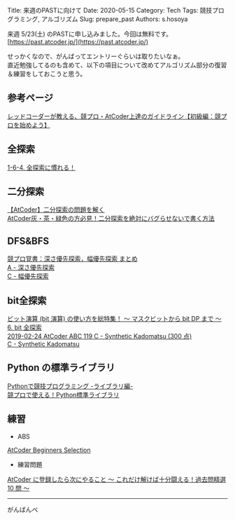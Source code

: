 Title: 来週のPASTに向けて
Date: 2020-05-15
Category: Tech
Tags: 競技プログラミング, アルゴリズム
Slug: prepare_past
Authors: s.hosoya

来週 5/23(土) のPASTに申し込みました。今回は無料です。  
[https://past.atcoder.jp/](https://past.atcoder.jp/)  

せっかくなので、がんばってエントリーぐらいは取りたいなぁ。  
直近勉強してるのも含めて、以下の項目について改めてアルゴリズム部分の復習＆練習をしておこうと思う。  

## 参考ページ

[レッドコーダーが教える、競プロ・AtCoder上達のガイドライン【初級編：競プロを始めよう】](https://qiita.com/e869120/items/f1c6f98364d1443148b3)  


## 全探索

[1-6-4. 全探索に慣れる！](https://qiita.com/e869120/items/f1c6f98364d1443148b3#1-6-4-%E5%85%A8%E6%8E%A2%E7%B4%A2%E3%81%AB%E6%85%A3%E3%82%8C%E3%82%8B)  


## 二分探索

[【AtCoder】二分探索の問題を解く](https://qiita.com/gh_takumi/items/a0b2f38e7ea53e73c1d5)  
[AtCoder灰・茶・緑色の方必見！二分探索を絶対にバグらせないで書く方法](https://www.forcia.com/blog/001434.html)  


## DFS&BFS

[競プロ覚書：深さ優先探索，幅優先探索 まとめ](https://pyteyon.hatenablog.com/entry/2019/03/01/211133)  
[A - 深さ優先探索](https://atcoder.jp/contests/atc001/tasks/dfs_a?lang=ja)  
[C - 幅優先探索](https://atcoder.jp/contests/abc007/tasks/abc007_3)  


## bit全探索

[ビット演算 (bit 演算) の使い方を総特集！ 〜 マスクビットから bit DP まで 〜](https://qiita.com/drken/items/7c6ff2aa4d8fce1c9361)  
[6. bit 全探索](https://qiita.com/drken/items/7c6ff2aa4d8fce1c9361#6-bit-%E5%85%A8%E6%8E%A2%E7%B4%A2)  
[2019-02-24 AtCoder ABC 119 C - Synthetic Kadomatsu (300 点)](https://drken1215.hatenablog.com/entry/2019/02/24/224100)  
[C - Synthetic Kadomatsu](https://atcoder.jp/contests/abc119/tasks/abc119_c)  


## Python の標準ライブラリ

[Pythonで競技プログラミング -ライブラリ編-](https://qiita.com/Kentaro_okumura/items/5b95b767a2e691cd5482)  
[競プロで使える！Python標準ライブラリ](https://qiita.com/__ynyn__/items/9e75cc37c4b4541a8dd2)  

## 練習

* ABS

[AtCoder Beginners Selection](https://atcoder.jp/contests/abs)  

* 練習問題

[AtCoder に登録したら次にやること ～ これだけ解けば十分闘える！過去問精選 10 問 ～](https://qiita.com/drken/items/fd4e5e3630d0f5859067)  

---

がんばんべ
